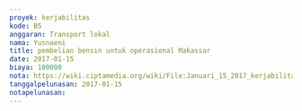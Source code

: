 ```yaml
---
proyek: kerjabilitas
kode: B5
anggaran: Transport lokal
nama: Yusnaeni
title: pembelian bensin untuk operasional Makassar
date: 2017-01-15
biaya: 100000
nota: https://wiki.ciptamedia.org/wiki/File:Januari_15_2017_kerjabilitas_B5_bensin_neni.jpg
tanggalpelunasan: 2017-01-15
notapelunasan:
---
```

